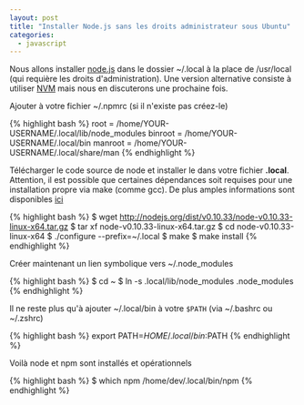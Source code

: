 ```yaml
---
layout: post
title: "Installer Node.js sans les droits administrateur sous Ubuntu"
categories:
  - javascript
---
```


Nous allons installer [node.js](http://nodejs.org/) dans le dossier ~/.local à la place de /usr/local (qui requière les droits d'administration). Une version alternative consiste à utiliser [NVM](https://github.com/creationix/nvm) mais nous en discuterons une prochaine fois.

Ajouter à votre fichier ~/.npmrc (si il n'existe pas créez-le)

{% highlight bash %}
root    = /home/YOUR-USERNAME/.local/lib/node_modules
binroot = /home/YOUR-USERNAME/.local/bin
manroot = /home/YOUR-USERNAME/.local/share/man
{% endhighlight %}

Télécharger le code source de node et installer le dans votre fichier __.local__. Attention, il est possible que certaines dépendances soit requises pour une installation propre via make (comme gcc). De plus amples informations sont disponibles [ici](https://help.ubuntu.com/community/CompilingEasyHowTo)

{% highlight bash %}
$ wget http://nodejs.org/dist/v0.10.33/node-v0.10.33-linux-x64.tar.gz
$ tar xf node-v0.10.33-linux-x64.tar.gz
$ cd node-v0.10.33-linux-x64
$ ./configure --prefix=~/.local
$ make
$ make install
{% endhighlight %}

Créer maintenant un lien symbolique vers ~/.node_modules

{% highlight bash %}
$ cd ~
$ ln -s .local/lib/node_modules .node_modules
{% endhighlight %}

Il ne reste plus qu'à ajouter ~/.local/bin à votre `$PATH` (via ~/.bashrc ou ~/.zshrc)

{% highlight bash %}
export PATH=$HOME/.local/bin:$PATH
{% endhighlight %}

Voilà node et npm sont installés et opérationnels

{% highlight bash %}
$ which npm
/home/dev/.local/bin/npm
{% endhighlight %}
